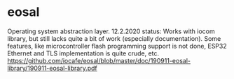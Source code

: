 # eosal
Operating system abstraction layer. 12.2.2020 status: Works with iocom library, but still lacks quite a bit of work (especially documentation). Some features, like microcontroller flash programming support is not done, ESP32 Ethernet and TLS implementation is quite crude, etc. 
https://github.com/iocafe/eosal/blob/master/doc/190911-eosal-library/190911-eosal-library.pdf
